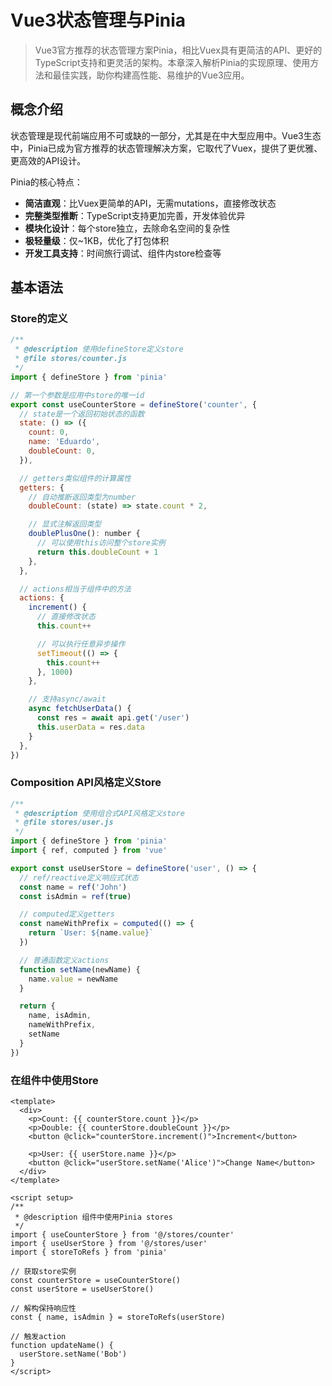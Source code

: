 # Vue3状态管理与Pinia

> Vue3官方推荐的状态管理方案Pinia，相比Vuex具有更简洁的API、更好的TypeScript支持和更灵活的架构。本章深入解析Pinia的实现原理、使用方法和最佳实践，助你构建高性能、易维护的Vue3应用。

## 概念介绍

状态管理是现代前端应用不可或缺的一部分，尤其是在中大型应用中。Vue3生态中，Pinia已成为官方推荐的状态管理解决方案，它取代了Vuex，提供了更优雅、更高效的API设计。

Pinia的核心特点：
- **简洁直观**：比Vuex更简单的API，无需mutations，直接修改状态
- **完整类型推断**：TypeScript支持更加完善，开发体验优异
- **模块化设计**：每个store独立，去除命名空间的复杂性
- **极轻量级**：仅~1KB，优化了打包体积
- **开发工具支持**：时间旅行调试、组件内store检查等

## 基本语法

### Store的定义

```javascript
/**
 * @description 使用defineStore定义store
 * @file stores/counter.js
 */
import { defineStore } from 'pinia'

// 第一个参数是应用中store的唯一id
export const useCounterStore = defineStore('counter', {
  // state是一个返回初始状态的函数
  state: () => ({
    count: 0,
    name: 'Eduardo',
    doubleCount: 0,
  }),

  // getters类似组件的计算属性
  getters: {
    // 自动推断返回类型为number
    doubleCount: (state) => state.count * 2,

    // 显式注解返回类型
    doublePlusOne(): number {
      // 可以使用this访问整个store实例
      return this.doubleCount + 1
    },
  },

  // actions相当于组件中的方法
  actions: {
    increment() {
      // 直接修改状态
      this.count++

      // 可以执行任意异步操作
      setTimeout(() => {
        this.count++
      }, 1000)
    },

    // 支持async/await
    async fetchUserData() {
      const res = await api.get('/user')
      this.userData = res.data
    }
  },
})
```

### Composition API风格定义Store

```javascript
/**
 * @description 使用组合式API风格定义store
 * @file stores/user.js
 */
import { defineStore } from 'pinia'
import { ref, computed } from 'vue'

export const useUserStore = defineStore('user', () => {
  // ref/reactive定义响应式状态
  const name = ref('John')
  const isAdmin = ref(true)

  // computed定义getters
  const nameWithPrefix = computed(() => {
    return `User: ${name.value}`
  })

  // 普通函数定义actions
  function setName(newName) {
    name.value = newName
  }

  return {
    name, isAdmin,
    nameWithPrefix,
    setName
  }
})
```

### 在组件中使用Store

```vue
<template>
  <div>
    <p>Count: {{ counterStore.count }}</p>
    <p>Double: {{ counterStore.doubleCount }}</p>
    <button @click="counterStore.increment()">Increment</button>

    <p>User: {{ userStore.name }}</p>
    <button @click="userStore.setName('Alice')">Change Name</button>
  </div>
</template>

<script setup>
/**
 * @description 组件中使用Pinia stores
 */
import { useCounterStore } from '@/stores/counter'
import { useUserStore } from '@/stores/user'
import { storeToRefs } from 'pinia'

// 获取store实例
const counterStore = useCounterStore()
const userStore = useUserStore()

// 解构保持响应性
const { name, isAdmin } = storeToRefs(userStore)

// 触发action
function updateName() {
  userStore.setName('Bob')
}
</script>